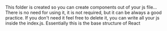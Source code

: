 This folder is created so you can create components out of your js file...
There is no need for using it, it is not required, but it can be always a good practice.
If you don't need it feel free to delete it, you can write all your js inside the index.js.
Essentially this is the base structure of React
